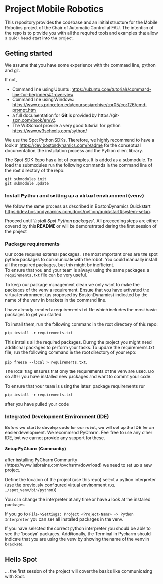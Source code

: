 # Project Mobile Robotics

This repository provides the codebase and an initial structure for the Mobile Robotics project of the Chair of 
Automatic Control at FAU.
The intention of the repo is to provide you with all the required tools and examples that allow a 
quick head start into the project.

## Getting started

We assume that you have some experience with the command line, python and git.

If not, 
- Command line using Ubuntu: https://ubuntu.com/tutorials/command-line-for-beginners#1-overview
- Command line using Windows: https://www.cs.princeton.edu/courses/archive/spr05/cos126/cmd-prompt.html
- a full documentation for **Git** is provided by https://git-scm.com/book/en/v2.
- The W3School provide a very good tutorial for python https://www.w3schools.com/python/

We use the Spot Python SDKs. Therefore, we highly recommend to have a look at https://dev.bostondynamics.com/readme for 
the conceptual documentation, the installation process and the Python client library.

The Spot SDK Repo has a lot of examples. It is added as a submodule. 
To load the submodules run the following commands in the command line of the root directory of the repo:

``` 
git submodules init 
git submodule update
```

### Install Python and setting up a virtual environment (venv)

We follow the same process as described in BostonDynamics Quickstart https://dev.bostondynamics.com/docs/python/quickstart#system-setup.

Proceed until *'Install Spot Python packages'*. All proceeding steps are either covered by this **README** or will be demonstrated during the first session of the project

### Package requirements

Our code requires external packages. The most important ones are the spot python packages to communicate with the robot.
You could manually install all the required packages, but this might be inefficient.  
To ensure that you and your team is always using the same packages, a `requirements.txt` file can be very useful.

To keep our package management clean we only want to make the packages of the venv a requirement.
Ensure that you have activated the virtual environment (as proposed by BostonDynamics)
indicated by the name of the venv in brackets in the command line.

I have already created a requirements.txt file which includes the most basic packages to get you started. 

To install them, run the following command in the root directory of this repo:

`pip install -r requirements.txt` 

This installs all the required packages. During the project you might need additional packages to perform your tasks. 
To update the requirements.txt file, run the following command in the root directory of your repo:

`pip freeze --local > requirements.txt`.

The local flag ensures that only the requirements of the venv are used. Do so after you have installed new packages and 
want to commit your code.

To ensure that your team is using the latest package requirements run 

`pip install -r requirements.txt` 

after you have pulled your code 

### Integrated Development Environment (IDE) 

Before we start to develop code for our robot, we will set up the IDE for an easier development.
We recommend PyCharm. Feel free to use any other IDE, but we cannot provide any support for these.

#### Setup PyCharm (Community)
after installing PyCharm Community (https://www.jetbrains.com/pycharm/download) we need to set up a new project.

Define the location of the project (use this repo)
select a python interpreter (use the previously configured virtual environment e.g. `…/spot_venv/bin/python3`)

You can change the interpreter at any time or have a look at the installed packages.

If you go to `File->Settings: Project <Project-Name> -> Python Interpreter` you can see all installed packages in the venv. 

If you have selected the correct python interpreter you should be able to see the 'bosdyn' packages.
Additionally, the Terminal in Pycharm should indicate that you are using the venv by showing the name of the venv in brackets.

## Hello Spot

... the first session of the project will cover the basics like communicating with Spot.